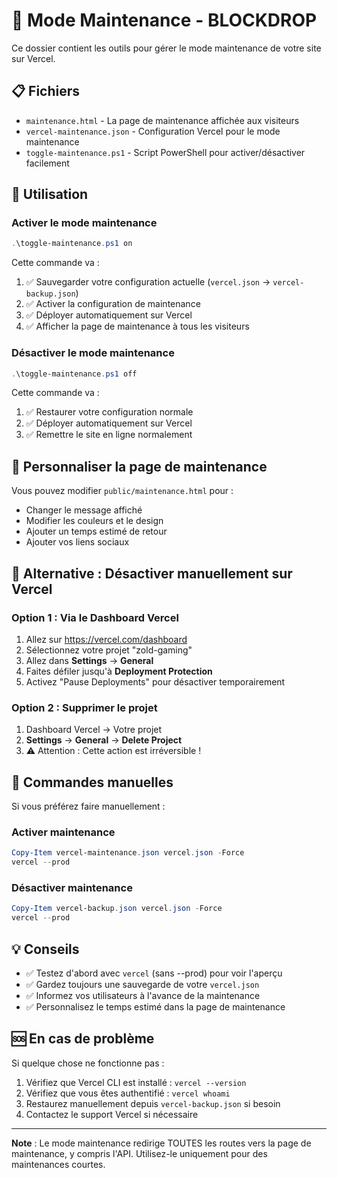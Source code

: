 # 🔧 Mode Maintenance - BLOCKDROP

Ce dossier contient les outils pour gérer le mode maintenance de votre site sur Vercel.

## 📋 Fichiers

- `maintenance.html` - La page de maintenance affichée aux visiteurs
- `vercel-maintenance.json` - Configuration Vercel pour le mode maintenance
- `toggle-maintenance.ps1` - Script PowerShell pour activer/désactiver facilement

## 🚀 Utilisation

### Activer le mode maintenance

```powershell
.\toggle-maintenance.ps1 on
```

Cette commande va :
1. ✅ Sauvegarder votre configuration actuelle (`vercel.json` → `vercel-backup.json`)
2. ✅ Activer la configuration de maintenance
3. ✅ Déployer automatiquement sur Vercel
4. ✅ Afficher la page de maintenance à tous les visiteurs

### Désactiver le mode maintenance

```powershell
.\toggle-maintenance.ps1 off
```

Cette commande va :
1. ✅ Restaurer votre configuration normale
2. ✅ Déployer automatiquement sur Vercel
3. ✅ Remettre le site en ligne normalement

## 🎨 Personnaliser la page de maintenance

Vous pouvez modifier `public/maintenance.html` pour :
- Changer le message affiché
- Modifier les couleurs et le design
- Ajouter un temps estimé de retour
- Ajouter vos liens sociaux

## 📱 Alternative : Désactiver manuellement sur Vercel

### Option 1 : Via le Dashboard Vercel
1. Allez sur https://vercel.com/dashboard
2. Sélectionnez votre projet "zold-gaming"
3. Allez dans **Settings** → **General**
4. Faites défiler jusqu'à **Deployment Protection**
5. Activez "Pause Deployments" pour désactiver temporairement

### Option 2 : Supprimer le projet
1. Dashboard Vercel → Votre projet
2. **Settings** → **General** → **Delete Project**
3. ⚠️ Attention : Cette action est irréversible !

## 🔄 Commandes manuelles

Si vous préférez faire manuellement :

### Activer maintenance
```powershell
Copy-Item vercel-maintenance.json vercel.json -Force
vercel --prod
```

### Désactiver maintenance
```powershell
Copy-Item vercel-backup.json vercel.json -Force
vercel --prod
```

## 💡 Conseils

- ✅ Testez d'abord avec `vercel` (sans --prod) pour voir l'aperçu
- ✅ Gardez toujours une sauvegarde de votre `vercel.json`
- ✅ Informez vos utilisateurs à l'avance de la maintenance
- ✅ Personnalisez le temps estimé dans la page de maintenance

## 🆘 En cas de problème

Si quelque chose ne fonctionne pas :

1. Vérifiez que Vercel CLI est installé : `vercel --version`
2. Vérifiez que vous êtes authentifié : `vercel whoami`
3. Restaurez manuellement depuis `vercel-backup.json` si besoin
4. Contactez le support Vercel si nécessaire

---

**Note** : Le mode maintenance redirige TOUTES les routes vers la page de maintenance, y compris l'API. Utilisez-le uniquement pour des maintenances courtes.
